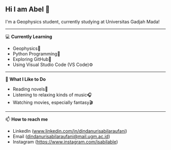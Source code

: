 ## Hi I am Abel 👋

I'm a Geophysics student, currently studying at Universitas Gadjah Mada!

---

💻 **Currently Learning**
- Geophysics🌋
- Python Programming🐍
- Exploring GitHub🐙
- Using Visual Studio Code (VS Code)⚙️

---

🚀 **What I Like to Do**
- Reading novels📖
- Listening to relaxing kinds of music🎧
- Watching movies, especially fantasy🎬

---

📫 **How to reach me**
- LinkedIn (www.linkedin.com/in/dindanurisabilaraufani)
- Email (dindanurisabilaraufani@mail.ugm.ac.id)
- Instagram (https://www.instagram.com/isabilable)







